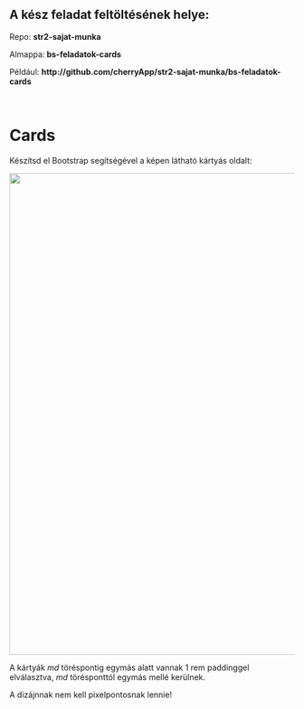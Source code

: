<div class="fr-view">
<h2>A kész feladat feltöltésének helye:</h2>
<p>Repo: <strong>str2-sajat-munka</strong></p>
<p>Almappa:<strong>&nbsp;bs-feladatok-cards</strong></p>
<p>Például: <strong>http://github</strong><strong>.com/cherryApp/</strong><strong>str2-sajat-munka/<strong>bs-feladatok-cards</strong></strong></p>
<p><br></p>
<h1 id="cards">Cards</h1>
<p>Készítsd el Bootstrap segítségével a képen látható kártyás oldalt:&nbsp;</p>
<p><img src="https://files.cdn.thinkific.com/file_uploads/219412/images/112/2c3/460/pricing-table.jpg" style="width: 852px;" class="fr-fic fr-dib" srcset="https://files.cdn.thinkific.com/file_uploads/219412/images/112/2c3/460/pricing-table.jpg?width=1920 1x, https://files.cdn.thinkific.com/file_uploads/219412/images/112/2c3/460/pricing-table.jpg?width=1920&amp;dpr=2 2x, https://files.cdn.thinkific.com/file_uploads/219412/images/112/2c3/460/pricing-table.jpg?width=1920&amp;dpr=3 3x"></p>
<p>A kártyák <em>md</em> töréspontig egymás alatt vannak 1 rem paddinggel elválasztva, <em>md</em> törésponttól egymás mellé kerülnek.</p>
<p>A dizájnnak nem kell pixelpontosnak lennie!</p>
</div>